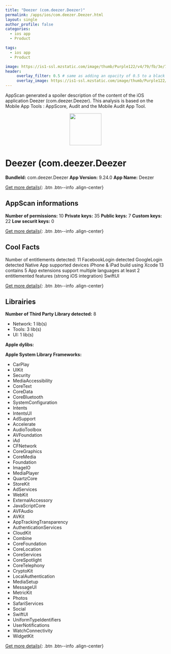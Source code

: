 ```yaml
---
title: "Deezer (com.deezer.Deezer)"
permalink: /apps/ios/com.deezer.Deezer.html
layout: single
author_profile: false
categories: 
  - ios app 
  - Product 

tags: 
  - ios app 
  - Product 

image: https://is1-ssl.mzstatic.com/image/thumb/Purple122/v4/79/fb/3e/79fb3e7e-3279-d102-6c79-639882388864/AppIcon-0-1x_U007emarketing-0-7-0-0-85-220-0.png/512x512bb.jpg
header: 
     overlay_filter: 0.5 # same as adding an opacity of 0.5 to a black background
     overlay_image: https://is1-ssl.mzstatic.com/image/thumb/Purple122/v4/79/fb/3e/79fb3e7e-3279-d102-6c79-639882388864/AppIcon-0-1x_U007emarketing-0-7-0-0-85-220-0.png/512x512bb.jpg
---
```

AppScan generated a spoiler description of the content of the iOS application Deezer (com.deezer.Deezer). This analysis is based on the Mobile App Tools : AppScore, Audit and the Mobile Audit App Tool.

  
  
<div style="text-align: center;"><img src="https://is1-ssl.mzstatic.com/image/thumb/Purple122/v4/79/fb/3e/79fb3e7e-3279-d102-6c79-639882388864/AppIcon-0-1x_U007emarketing-0-7-0-0-85-220-0.png/512x512bb.jpg" width="100" height="100"></div>  
  
# Deezer (com.deezer.Deezer

**BundleId:** com.deezer.Deezer
**App Version:** 9.24.0
**App Name:** Deezer


[Get more details](/pricing.html){: .btn .btn--info .align-center}  
  
## AppScan informations 

**Number of permissions:** 10
**Private keys:** 35
**Public keys:** 7
**Custom keys:** 22
**Low securit keys:** 0
  
[Get more details](/pricing.html){: .btn .btn--info .align-center}

## Cool Facts

Number of entitlements detected: 11
FacebookLogin detected
GoogleLogin detected
Native App
supported devices iPhone & iPad
build using Xcode 13
contains 5 App extensions
support multiple languages
at least 2 entitlemented features (strong iOS integration)
SwiftUI
  
[Get more details](/pricing.html){: .btn .btn--info .align-center}

## Librairies 
**Number of Third Party Library detected:** 8
- Network: 1 lib(s)
- Tools: 3 lib(s)
- UI: 1 lib(s)

**Apple dylibs:**


**Apple System Library Frameworks:**
- CarPlay
- UIKit
- Security
- MediaAccessibility
- CoreText
- CoreData
- CoreBluetooth
- SystemConfiguration
- Intents
- IntentsUI
- AdSupport
- Accelerate
- AudioToolbox
- AVFoundation
- iAd
- CFNetwork
- CoreGraphics
- CoreMedia
- Foundation
- ImageIO
- MediaPlayer
- QuartzCore
- StoreKit
- AdServices
- WebKit
- ExternalAccessory
- JavaScriptCore
- AVFAudio
- AVKit
- AppTrackingTransparency
- AuthenticationServices
- CloudKit
- Combine
- CoreFoundation
- CoreLocation
- CoreServices
- CoreSpotlight
- CoreTelephony
- CryptoKit
- LocalAuthentication
- MediaSetup
- MessageUI
- MetricKit
- Photos
- SafariServices
- Social
- SwiftUI
- UniformTypeIdentifiers
- UserNotifications
- WatchConnectivity
- WidgetKit


  
[Get more details](/pricing.html){: .btn .btn--info .align-center}

